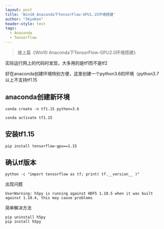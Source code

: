 ```yaml
---
layout: post
title: 'Win10 Anaconda下TensorFlow-GPU1.15环境搭建'
author: "SKyoKen"
header-style: text
tags:
  - Anaconda
  - Tensorflow
---
```

>接上篇《Win10 Anaconda下TensorFlow-GPU2.0环境搭建》

实际运行网上的代码时发现，大多用的是tf1而不是tf2

好在anaconda创建环境特别方便，这里创建一个python3.6的环境（python3.7以上不支持tf1.15

## anaconda创建新环境

```
conda create -n tf1.15 python=3.6

conda activate tf1.15
```

## 安装tf1.15
```
pip install tensorflow-gpu==1.15
```

## 确认tf版本
```
python -c "import tensorflow as tf; print( tf.__version__ )"
```

出现问题
```
UserWarning: h5py is running against HDF5 1.10.5 when it was built against 1.10.4, this may cause problems
```
简单解决方法
```
pip uninstall h5py
pip install h5py
```